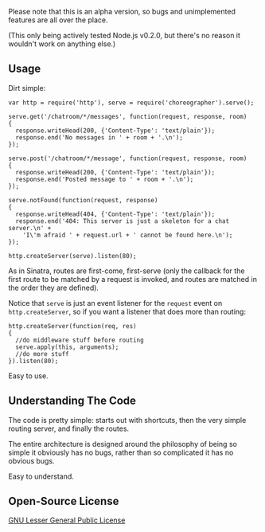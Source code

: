 Please note that this is an alpha version, so bugs and unimplemented features
are all over the place.

(This only being actively tested Node.js v0.2.0, but there's no reason it
wouldn't work on anything else.)

Usage
-----

Dirt simple:

    var http = require('http'), serve = require('choreographer').serve();
    
    serve.get('/chatroom/*/messages', function(request, response, room)
    {
      response.writeHead(200, {'Content-Type': 'text/plain'});
      response.end('No messages in ' + room + '.\n');
    });
    
    serve.post('/chatroom/*/message', function(request, response, room)
    {
      response.writeHead(200, {'Content-Type': 'text/plain'});
      response.end('Posted message to ' + room + '.\n');
    });
    
    serve.notFound(function(request, response)
    {
      response.writeHead(404, {'Content-Type': 'text/plain'});
      response.end('404: This server is just a skeleton for a chat server.\n' +
        'I\'m afraid ' + request.url + ' cannot be found here.\n');
    });
    
    http.createServer(serve).listen(80);

As in Sinatra, routes are first-come, first-serve (only the callback for the
first route to be matched by a request is invoked, and routes are matched in the
order they are defined).

Notice that `serve` is just an event listener for the `request` event on
`http.createServer`, so if you want a listener that does more than routing:

    http.createServer(function(req, res)
    {
      //do middleware stuff before routing
      serve.apply(this, arguments);
      //do more stuff
    }).listen(80);

Easy to use.

Understanding The Code
----------------------

The code is pretty simple: starts out with shortcuts, then the very simple
routing server, and finally the routes.

The entire architecture is designed around the philosophy of being so simple
it obviously has no bugs, rather than so complicated it has no obvious bugs.

Easy to understand.

Open-Source License
-------------------

[GNU Lesser General Public License](http://www.gnu.org/licenses/lgpl.html)
